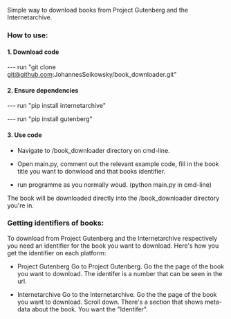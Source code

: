 Simple way to download books from Project Gutenberg and the Internetarchive.

### How to use:

#### 1. Download code 

--- run "git clone git@github.com:JohannesSeikowsky/book_downloader.git"

#### 2. Ensure dependencies

--- run "pip install internetarchive"

--- run "pip install gutenberg"

#### 3. Use code

- Navigate to /book_downloader directory on cmd-line.

-  Open main.py, comment out the relevant example code,
fill in the book title you want to donwload and that books identifier.
- run programme as you normally woud. (python main.py in cmd-line)

The book will be downloaded directly into the /book_downloader directory
you're in.


 
### Getting identifiers of books:

To download from Project Gutenberg and the Internetarchive respectively
you need an identifier for the book you want to download. Here's how you
get the identifier on each platform:

- Project Gutenberg
Go to Project Gutenberg. Go the the page of the book you want to download.
The identifer is a number that can be seen in the url.

- Internetarchive
Go to the Internetarchive. Go the the page of the book you want to download.
Scroll down. There's a section that shows meta-data about the book.
You want the "Identifer".